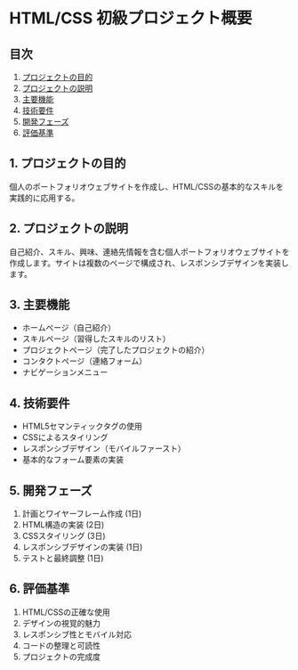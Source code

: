 # HTML/CSS 初級プロジェクト概要

## 目次
1. [プロジェクトの目的](#1-プロジェクトの目的)
2. [プロジェクトの説明](#2-プロジェクトの説明)
3. [主要機能](#3-主要機能)
4. [技術要件](#4-技術要件)
5. [開発フェーズ](#5-開発フェーズ)
6. [評価基準](#6-評価基準)

## 1. プロジェクトの目的

個人のポートフォリオウェブサイトを作成し、HTML/CSSの基本的なスキルを実践的に応用する。

## 2. プロジェクトの説明

自己紹介、スキル、興味、連絡先情報を含む個人ポートフォリオウェブサイトを作成します。サイトは複数のページで構成され、レスポンシブデザインを実装します。

## 3. 主要機能

- ホームページ（自己紹介）
- スキルページ（習得したスキルのリスト）
- プロジェクトページ（完了したプロジェクトの紹介）
- コンタクトページ（連絡フォーム）
- ナビゲーションメニュー

## 4. 技術要件

- HTML5セマンティックタグの使用
- CSSによるスタイリング
- レスポンシブデザイン（モバイルファースト）
- 基本的なフォーム要素の実装

## 5. 開発フェーズ

1. 計画とワイヤーフレーム作成 (1日)
2. HTML構造の実装 (2日)
3. CSSスタイリング (3日)
4. レスポンシブデザインの実装 (1日)
5. テストと最終調整 (1日)

## 6. 評価基準

1. HTML/CSSの正確な使用
2. デザインの視覚的魅力
3. レスポンシブ性とモバイル対応
4. コードの整理と可読性
5. プロジェクトの完成度
